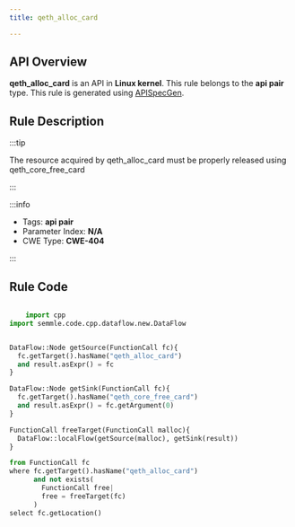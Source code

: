 ```yaml
---
title: qeth_alloc_card

---
```



## API Overview
**qeth_alloc_card** is an API in **Linux kernel**. This rule belongs to the **api pair** type. This rule is generated using [APISpecGen](../../tools/APISpecGen).
## Rule Description

:::tip

The resource acquired by qeth_alloc_card must be properly released using qeth_core_free_card

:::

:::info

- Tags: **api pair**
- Parameter Index: **N/A**
- CWE Type: **CWE-404**

:::

## Rule Code
```python

    import cpp
import semmle.code.cpp.dataflow.new.DataFlow


DataFlow::Node getSource(FunctionCall fc){
  fc.getTarget().hasName("qeth_alloc_card")
  and result.asExpr() = fc
}

DataFlow::Node getSink(FunctionCall fc){
  fc.getTarget().hasName("qeth_core_free_card")
  and result.asExpr() = fc.getArgument(0)
}

FunctionCall freeTarget(FunctionCall malloc){
  DataFlow::localFlow(getSource(malloc), getSink(result))
}

from FunctionCall fc
where fc.getTarget().hasName("qeth_alloc_card")
      and not exists(
        FunctionCall free| 
        free = freeTarget(fc)
      )
select fc.getLocation()

    
```